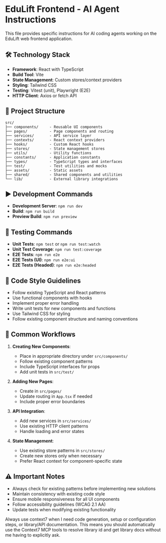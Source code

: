 # EduLift Frontend - AI Agent Instructions

This file provides specific instructions for AI coding agents working on the EduLift web frontend application.

## 🛠️ Technology Stack

- **Framework**: React with TypeScript
- **Build Tool**: Vite
- **State Management**: Custom stores/context providers
- **Styling**: Tailwind CSS
- **Testing**: Vitest (unit), Playwright (E2E)
- **HTTP Client**: Axios or fetch API

## 📁 Project Structure

```
src/
├── components/     - Reusable UI components
├── pages/          - Page components and routing
├── services/       - API service layer
├── contexts/       - React context providers
├── hooks/          - Custom React hooks
├── stores/         - State management stores
├── utils/          - Utility functions
├── constants/      - Application constants
├── types/          - TypeScript types and interfaces
├── test/           - Test utilities and mocks
├── assets/         - Static assets
├── shared/         - Shared components and utilities
└── lib/            - External library integrations
```

## ▶️ Development Commands

- **Development Server**: `npm run dev`
- **Build**: `npm run build`
- **Preview Build**: `npm run preview`

## 🧪 Testing Commands

- **Unit Tests**: `npm test` or `npm run test:watch`
- **Unit Test Coverage**: `npm run test:coverage`
- **E2E Tests**: `npm run e2e`
- **E2E Tests (UI)**: `npm run e2e:ui`
- **E2E Tests (Headed)**: `npm run e2e:headed`

## 📝 Code Style Guidelines

- Follow existing TypeScript and React patterns
- Use functional components with hooks
- Implement proper error handling
- Write unit tests for new components and functions
- Use Tailwind CSS for styling
- Follow existing component structure and naming conventions

## 🔄 Common Workflows

1. **Creating New Components**:
   - Place in appropriate directory under `src/components/`
   - Follow existing component patterns
   - Include TypeScript interfaces for props
   - Add unit tests in `src/test/`

2. **Adding New Pages**:
   - Create in `src/pages/`
   - Update routing in `App.tsx` if needed
   - Include proper error boundaries

3. **API Integration**:
   - Add new services in `src/services/`
   - Use existing HTTP client patterns
   - Handle loading and error states

4. **State Management**:
   - Use existing store patterns in `src/stores/`
   - Create new stores only when necessary
   - Prefer React context for component-specific state

## ⚠️ Important Notes

- Always check for existing patterns before implementing new solutions
- Maintain consistency with existing code style
- Ensure mobile responsiveness for all UI components
- Follow accessibility guidelines (WCAG 2.1 AA)
- Update tests when modifying existing functionality

Always use context7 when I need code generation, setup or configuration steps, or
library/API documentation. This means you should automatically use the Context7 MCP
tools to resolve library id and get library docs without me having to explicitly ask.